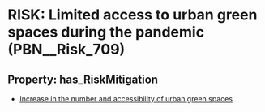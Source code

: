 # RISK: __Limited access to urban green spaces during the pandemic__ (PBN__Risk_709)

## Property: has_RiskMitigation

* [Increase in the number and accessibility of urban green spaces](PBN__RiskMitigation_982)

